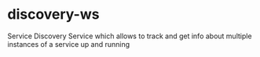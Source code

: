 # discovery-ws

Service Discovery Service which allows to track and get info about multiple instances of a service up and running
